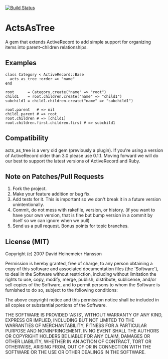 [![Build Status](https://secure.travis-ci.org/amerine/acts_as_tree.png?branch=master)](http://travis-ci.org/amerine/acts_as_tree)

# ActsAsTree

A gem that extends ActiveRecord to add simple support for organizing items into
parent–children relationships.

## Examples

    class Category < ActiveRecord::Base
      acts_as_tree :order => "name"
    end

    root      = Category.create("name" => "root")
    child1    = root.children.create("name" => "child1")
    subchild1 = child1.children.create("name" => "subchild1")

    root.parent   # => nil
    child1.parent # => root
    root.children # => [child1]
    root.children.first.children.first # => subchild1

## Compatibility

acts_as_tree is a very old gem (previously a plugin). If you're using a version
of ActiveRecord older than 3.0 please use 0.1.1. Moving forward we will do our
best to support the latest versions of ActiveRecord and Ruby.

## Note on Patches/Pull Requests

1. Fork the project.
2. Make your feature addition or bug fix.
3. Add tests for it. This is important so we don't break it in a future version
   unintentionally.
4. Commit, do not mess with rakefile, version, or history. (if you want to have
   your own version, that is fine but bump version in a commit by itself so we can
   ignore when we pull)
5. Send us a pull request. Bonus points for topic branches.

## License (MIT)

Copyright (c) 2007 David Heinemeier Hansson

Permission is hereby granted, free of charge, to any person obtaining a copy of
this software and associated documentation files (the 'Software'), to deal in the
Software without restriction, including without limitation the rights to use,
copy, modify, merge, publish, distribute, sublicense, and/or sell copies of the
Software, and to permit persons to whom the Software is furnished to do so,
subject to the following conditions:

The above copyright notice and this permission notice shall be included in all
copies or substantial portions of the Software.

THE SOFTWARE IS PROVIDED 'AS IS', WITHOUT WARRANTY OF ANY KIND, EXPRESS OR
IMPLIED, INCLUDING BUT NOT LIMITED TO THE WARRANTIES OF MERCHANTABILITY, FITNESS
FOR A PARTICULAR PURPOSE AND NONINFRINGEMENT. IN NO EVENT SHALL THE AUTHORS OR
COPYRIGHT HOLDERS BE LIABLE FOR ANY CLAIM, DAMAGES OR OTHER LIABILITY, WHETHER IN
AN ACTION OF CONTRACT, TORT OR OTHERWISE, ARISING FROM, OUT OF OR IN CONNECTION
WITH THE SOFTWARE OR THE USE OR OTHER DEALINGS IN THE SOFTWARE.
